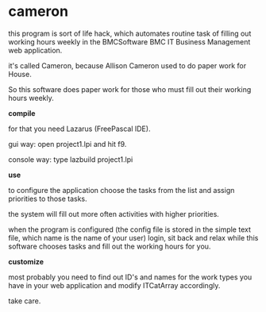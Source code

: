 cameron
========

this program is sort of life hack, which automates routine task of filling out working hours weekly in the BMCSoftware BMC IT Business Management web application. 

it's called Cameron, because Allison Cameron used to do paper work for House.

So this software does paper work for those who must fill out their working hours weekly.

**compile**

for that you need Lazarus (FreePascal IDE).

gui way: open project1.lpi and hit f9.

console way: type lazbuild project1.lpi

**use**

to configure the application choose the tasks from the list and assign priorities to those tasks.

the system will fill out more often activities with higher priorities.

when the program is configured (the config file is stored in the simple text file, which name is the name of your user) login, sit back and relax while this software chooses tasks and fill out the working hours for you.

**customize**

most probably you need to find out ID's and names for the work types you have in your web application and modify ITCatArray accordingly.

take care.
